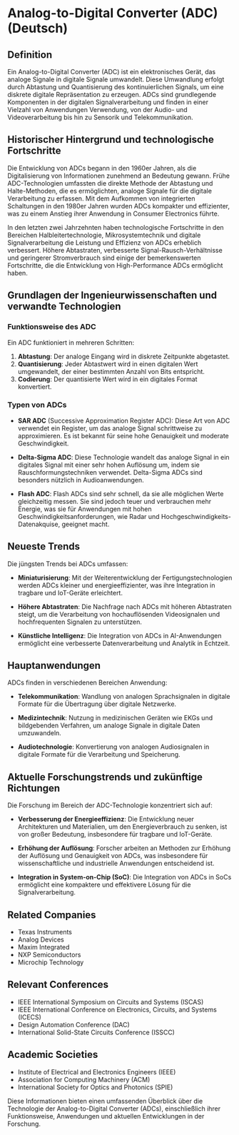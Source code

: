 # Analog-to-Digital Converter (ADC) (Deutsch)

## Definition

Ein Analog-to-Digital Converter (ADC) ist ein elektronisches Gerät, das analoge Signale in digitale Signale umwandelt. Diese Umwandlung erfolgt durch Abtastung und Quantisierung des kontinuierlichen Signals, um eine diskrete digitale Repräsentation zu erzeugen. ADCs sind grundlegende Komponenten in der digitalen Signalverarbeitung und finden in einer Vielzahl von Anwendungen Verwendung, von der Audio- und Videoverarbeitung bis hin zu Sensorik und Telekommunikation.

## Historischer Hintergrund und technologische Fortschritte

Die Entwicklung von ADCs begann in den 1960er Jahren, als die Digitalisierung von Informationen zunehmend an Bedeutung gewann. Frühe ADC-Technologien umfassten die direkte Methode der Abtastung und Halte-Methoden, die es ermöglichten, analoge Signale für die digitale Verarbeitung zu erfassen. Mit dem Aufkommen von integrierten Schaltungen in den 1980er Jahren wurden ADCs kompakter und effizienter, was zu einem Anstieg ihrer Anwendung in Consumer Electronics führte.

In den letzten zwei Jahrzehnten haben technologische Fortschritte in den Bereichen Halbleitertechnologie, Mikrosystemtechnik und digitale Signalverarbeitung die Leistung und Effizienz von ADCs erheblich verbessert. Höhere Abtastraten, verbesserte Signal-Rausch-Verhältnisse und geringerer Stromverbrauch sind einige der bemerkenswerten Fortschritte, die die Entwicklung von High-Performance ADCs ermöglicht haben.

## Grundlagen der Ingenieurwissenschaften und verwandte Technologien

### Funktionsweise des ADC

Ein ADC funktioniert in mehreren Schritten:

1. **Abtastung**: Der analoge Eingang wird in diskrete Zeitpunkte abgetastet.
2. **Quantisierung**: Jeder Abtastwert wird in einen digitalen Wert umgewandelt, der einer bestimmten Anzahl von Bits entspricht.
3. **Codierung**: Der quantisierte Wert wird in ein digitales Format konvertiert.

### Typen von ADCs

- **SAR ADC** (Successive Approximation Register ADC): Diese Art von ADC verwendet ein Register, um das analoge Signal schrittweise zu approximieren. Es ist bekannt für seine hohe Genauigkeit und moderate Geschwindigkeit.
  
- **Delta-Sigma ADC**: Diese Technologie wandelt das analoge Signal in ein digitales Signal mit einer sehr hohen Auflösung um, indem sie Rauschformungstechniken verwendet. Delta-Sigma ADCs sind besonders nützlich in Audioanwendungen.
  
- **Flash ADC**: Flash ADCs sind sehr schnell, da sie alle möglichen Werte gleichzeitig messen. Sie sind jedoch teuer und verbrauchen mehr Energie, was sie für Anwendungen mit hohen Geschwindigkeitsanforderungen, wie Radar und Hochgeschwindigkeits-Datenakquise, geeignet macht.

## Neueste Trends

Die jüngsten Trends bei ADCs umfassen:

- **Miniaturisierung**: Mit der Weiterentwicklung der Fertigungstechnologien werden ADCs kleiner und energieeffizienter, was ihre Integration in tragbare und IoT-Geräte erleichtert.
  
- **Höhere Abtastraten**: Die Nachfrage nach ADCs mit höheren Abtastraten steigt, um die Verarbeitung von hochauflösenden Videosignalen und hochfrequenten Signalen zu unterstützen.
  
- **Künstliche Intelligenz**: Die Integration von ADCs in AI-Anwendungen ermöglicht eine verbesserte Datenverarbeitung und Analytik in Echtzeit.

## Hauptanwendungen

ADCs finden in verschiedenen Bereichen Anwendung:

- **Telekommunikation**: Wandlung von analogen Sprachsignalen in digitale Formate für die Übertragung über digitale Netzwerke.
  
- **Medizintechnik**: Nutzung in medizinischen Geräten wie EKGs und bildgebenden Verfahren, um analoge Signale in digitale Daten umzuwandeln.
  
- **Audiotechnologie**: Konvertierung von analogen Audiosignalen in digitale Formate für die Verarbeitung und Speicherung.

## Aktuelle Forschungstrends und zukünftige Richtungen

Die Forschung im Bereich der ADC-Technologie konzentriert sich auf:

- **Verbesserung der Energieeffizienz**: Die Entwicklung neuer Architekturen und Materialien, um den Energieverbrauch zu senken, ist von großer Bedeutung, insbesondere für tragbare und IoT-Geräte.
  
- **Erhöhung der Auflösung**: Forscher arbeiten an Methoden zur Erhöhung der Auflösung und Genauigkeit von ADCs, was insbesondere für wissenschaftliche und industrielle Anwendungen entscheidend ist.
  
- **Integration in System-on-Chip (SoC)**: Die Integration von ADCs in SoCs ermöglicht eine kompaktere und effektivere Lösung für die Signalverarbeitung.

## Related Companies

- Texas Instruments
- Analog Devices
- Maxim Integrated
- NXP Semiconductors
- Microchip Technology

## Relevant Conferences

- IEEE International Symposium on Circuits and Systems (ISCAS)
- IEEE International Conference on Electronics, Circuits, and Systems (ICECS)
- Design Automation Conference (DAC)
- International Solid-State Circuits Conference (ISSCC)

## Academic Societies

- Institute of Electrical and Electronics Engineers (IEEE)
- Association for Computing Machinery (ACM)
- International Society for Optics and Photonics (SPIE)

Diese Informationen bieten einen umfassenden Überblick über die Technologie der Analog-to-Digital Converter (ADCs), einschließlich ihrer Funktionsweise, Anwendungen und aktuellen Entwicklungen in der Forschung.